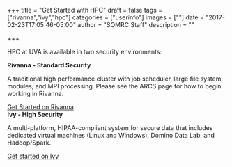 +++
title = "Get Started with HPC"
draft = false
tags = ["rivanna","ivy","hpc"]
categories = ["userinfo"]
images = [""]
date = "2017-02-23T17:05:46-05:00"
author = "SOMRC Staff"
description = ""

+++

<p class=lead>HPC at UVA is available in two security environments:</p>

<div class="row" style="">
  <div class="col-sm-6">
<div class="card">
  <div class="card-header">
    <b>Rivanna - Standard Security</b>
  </div>
  <div class="card-block">
    <p class="card-text">A traditional high performance cluster with job scheduler, large file system, modules, and MPI processing. Please see the ARCS page for how to begin working in Rivanna.</p>
    <a href="http://arcs.virginia.edu/rivanna" target="_new" class="btn btn-secondary">Get Started on Rivanna</a>
  </div>
</div>
</div>
<div class="col-sm-6">
<div class="card">
  <div class="card-header">
    <b>Ivy - High Security</b>
  </div>
  <div class="card-block">
    <p class="card-text">A multi-platform, HIPAA-compliant system for secure data that includes dedicated virtual machines (Linux and Windows), Domino Data Lab, and Hadoop/Spark.</p>
    <a href="#" class="btn btn-secondary">Get started on Ivy</a>
  </div>
</div>
</div>

<div style="width:100%;height:40px;"></div>
